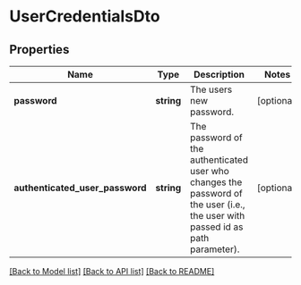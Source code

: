 # UserCredentialsDto

## Properties
Name | Type | Description | Notes
------------ | ------------- | ------------- | -------------
**password** | **string** | The users new password. | [optional] 
**authenticated_user_password** | **string** | The password of the authenticated user who changes the password of the user (i.e., the user with passed id as path parameter). | [optional] 

[[Back to Model list]](../../README.md#documentation-for-models) [[Back to API list]](../../README.md#documentation-for-api-endpoints) [[Back to README]](../../README.md)


